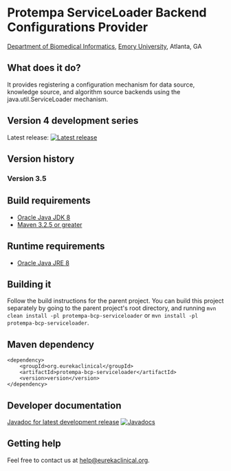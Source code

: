 # Protempa ServiceLoader Backend Configurations Provider
[Department of Biomedical Informatics](http://bmi.emory.edu), [Emory University](http://www.emory.edu), Atlanta, GA

## What does it do?
It provides registering a configuration mechanism for data source, knowledge source, and algorithm source backends using the java.util.ServiceLoader mechanism.

## Version 4 development series
Latest release: [![Latest release](https://maven-badges.herokuapp.com/maven-central/org.eurekaclinical/protempa-bcp-serviceloader/badge.svg)](https://maven-badges.herokuapp.com/maven-central/org.eurekaclinical/protempa-bcp-serviceloader)

## Version history
### Version 3.5

## Build requirements
* [Oracle Java JDK 8](http://www.oracle.com/technetwork/java/javase/overview/index.html)
* [Maven 3.2.5 or greater](https://maven.apache.org)

## Runtime requirements
* [Oracle Java JRE 8](http://www.oracle.com/technetwork/java/javase/overview/index.html)

## Building it
Follow the build instructions for the parent project. You can build this project separately by going to the parent project's root directory, and running `mvn clean install -pl protempa-bcp-serviceloader` or `mvn install -pl protempa-bcp-serviceloader`.

## Maven dependency
```
<dependency>
    <groupId>org.eurekaclinical</groupId>
    <artifactId>protempa-bcp-serviceloader</artifactId>
    <version>version</version>
</dependency>
```

## Developer documentation
[Javadoc for latest development release](http://javadoc.io/doc/org.eurekaclinical/protempa-bcp-serviceloader) [![Javadocs](http://javadoc.io/badge/org.eurekaclinical/protempa-bcp-serviceloader.svg)](http://javadoc.io/doc/org.eurekaclinical/protempa-bcp-serviceloader)

## Getting help
Feel free to contact us at help@eurekaclinical.org.
